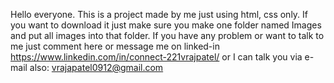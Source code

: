 Hello everyone.
This is a project made by me just using html, css only.
If you want to download it just make sure you make one folder named Images and put all images into that folder.
If you have any problem or want to talk to me just comment here or message me on linked-in https://www.linkedin.com/in/connect-221vrajpatel/  or I can talk you via e-mail also: vrajapatel0912@gmail.com
